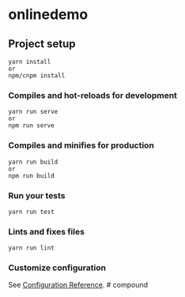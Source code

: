 # onlinedemo

## Project setup
```
yarn install 
or
npm/cnpm install

```

### Compiles and hot-reloads for development
```
yarn run serve
or
npm run serve
```

### Compiles and minifies for production
```
yarn run build
or
npm run build
```

### Run your tests
```
yarn run test
```

### Lints and fixes files
```
yarn run lint
```

### Customize configuration
See [Configuration Reference](https://cli.vuejs.org/config/).
#   c o m p o u n d  
 